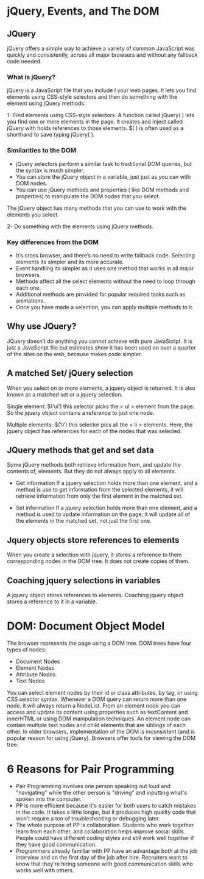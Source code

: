 # jQuery, Events, and The DOM

## JQuery
jQuery offers a simple way to achieve a variety of common  JavaScript was quickly and consistently, across all major browsers and without any fallback code needed.

### What is jQuery?
jQuery is a JavaScript file that you include I your web pages. It lets you find elements using CSS-style selectors and then do something with the element using jQuery methods.

1- Find elements using CSS-style selectors.
A function called jQuery( ) lets you find one or more elements in the page. It creates and inject called jQuery with holds references to those elements. $( ) is often used as a shorthand to save typing jQuery( ).

### Similarities to the DOM 
- jQuery selectors perform s similar task to traditional DOM queries, but the syntax is much simpler.
- You can store the jQuery object in a variable, just just as you can with DOM nodes.
- You can use jQuery methods and properties ( like DOM methods and properties) to manipulate the DOM nodes that you select.

The jQuery object has many methods that you can use to work with the elements you select.

2- Do something with the elements using jQuery methods.  

### Key differences from the DOM

- It’s cross browser, and there’s no need to write fallback code.
Selecting elements its simpler and its more accurate.
- Event handling its simpler as it uses one method that works in all major browsers.
- Methods affect all the select elements without the need to loop through each one.
- Additional methods are provided for popular required tasks such as animations.
- Once you have made a selection, you can apply multiple methods to it.

## Why use JQuery?
JQuery doesn’t do anything you cannot achieve with pure JavaScript. It is just a JavaScript file but estimates show it has been used on over a quarter of the sites on the web, because makes code simpler. 


## A matched Set/ jQuery selection
When you select on or more elements, a jquery object is returned. It is also known as a matched set or a jquery selection.

Single element:
 $(‘ul’) this selector picks the < ul > element from the page. So the jquery object contains a reference to just one node.

Multiple elements:
$(‘li’) this selector pics all the < li > elements.  Here, the jquery object has references for each of the nodes that was selected.

## JQuery methods that get and set data
Some jQuery methods both retrieve information from, and update the contents of, elements. But they do not always apply to all elements.

- Get information
If a jquery selection holds more than one element, and a method is use to get information from the selected elements, it will retrieve information from only the first element in the matched set.

- Set information 
If a jquery  selection holds more than one element, and a method is used to update information on the page, it will update all of the elements in the matched set, not just the first one.

## Jquery objects store references to elements
When you create a selection with jquery, it stores a reference to them corresponding nodes in the DOM tree. It does not create copies of them.

## Coaching jquery selections in variables
A jquery object stores references to elements. Coaching jquery object stores a reference to it in a variable.


# DOM: Document Object Model
The browser represents the page using a DOM tree. DOM trees have four types of nodes:
* Document Nodes
* Element Nodes
* Attribute Nodes
* Text Nodes

You can select element nodes by their id or class attributes, by tag, or using CSS selector syntax.
Whenever a DOM query can return more than one node, it will always return a NodeList. From an element node you can access and update its content using properties such as textContent and innerHTML or using DOM manipulation techniques. An element node can contain multiple text nodes and child elements that are siblings of each other. In older browsers, implementation of the DOM is inconsistent (and is popular reason for using jQuery). Browsers offer tools for viewing the DOM tree.

# 6 Reasons for Pair Programming
- Pair Programming involves one person speaking out loud and "navigating" while the other person is "driving" and inputting what's spoken into the computer.
- PP is more efficient because it's easier for both users to catch mistakes in the code. It takes a little longer, but it produces high quality code that won't require a ton of troubleshooting or debugging later.
- The whole purpose of PP is collaboration. Students who work together learn from each other, and collaboration helps improve social skills. People could have different coding styles and still work well together if they have good communication.
- Programmers already familiar with PP have an advantage both at the job interview and on the first day of the job after hire. Recruiters want to know that they're hiring someone with good communication skills who works well with others.

